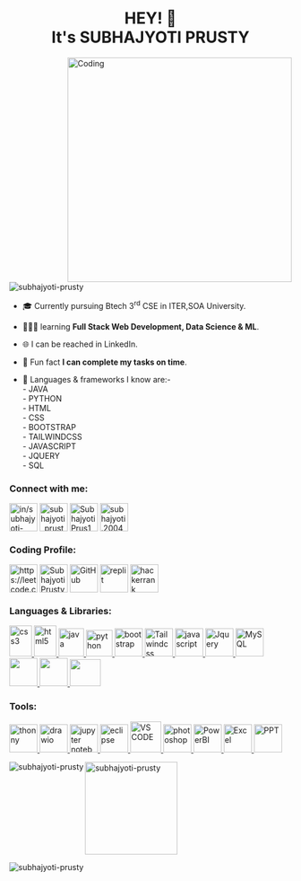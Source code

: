 <!-- <img width="7000" height="400" src="https://img.freepik.com/free-photo/programming-background-with-html-text_23-2150040420.jpg?t=st=1719909006~exp=1719912606~hmac=c7ee424bf86800535ea02756519e9acdf55f62035446196c9b72f8439e9b90d1&w=1060"> --> 
<h1 align="center">HEY! 👋<br>
  It's SUBHAJYOTI PRUSTY </h1>
<img align="right" alt="Coding" width="400" src="https://img.freepik.com/free-photo/blockchain-technology-cartoon-illustration_23-2151572132.jpg?t=st=1719908123~exp=1719911723~hmac=e03379a3023668b0f8df9364987861e7004712a97d1e677fbf2766672c6343b2&w=900">
<p align="left"> <img src="https://komarev.com/ghpvc/?username=subhajyoti-prusty&label=Profile%20views&color=0e75b6&style=flat" alt="subhajyoti-prusty" /> </p>

- 🎓 Currently pursuing Btech 3<sup>rd</sup> CSE in ITER,SOA University.

- 👨🏻‍💻 learning **Full Stack Web Development, Data Science & ML**.

- 🌐 I can be reached in LinkedIn. <!-- **in/subhajyoti-prusty-46b498257**. -->

- 🌟 Fun fact **I can complete my tasks on time**.
  
- 👾 Languages & frameworks I know are:- <br>
      - JAVA <br>
      - PYTHON <br>
      - HTML <br>
      - CSS <br>
      - BOOTSTRAP <br>
      - TAILWINDCSS <br>
      - JAVASCRIPT<br>
      - JQUERY <br>
      - SQL <br>
      
<h3 align="left">Connect with me:</h3>
<p align="left">
<a href="https://www.linkedin.com/in/subhajyoti-prusty-46b498257/" target="blank"><img align="center" src="https://play-lh.googleusercontent.com/kMofEFLjobZy_bCuaiDogzBcUT-dz3BBbOrIEjJ-hqOabjK8ieuevGe6wlTD15QzOqw" alt="in/subhajyoti-prusty-46b498257" height="50" width="50" /></a>
<a href="https://www.instagram.com/subhajyoti_prusty12/" target="blank"><img align="center" src="https://upload.wikimedia.org/wikipedia/commons/thumb/e/e7/Instagram_logo_2016.svg/1024px-Instagram_logo_2016.svg.png" alt="subhajyoti_prusty12" height="50" width="50" /></a>
<a href="https://twitter.com/SubhajyotiPrus1" target="blank"><img align="center" src="https://toppng.com/uploads/preview/twitter-x-new-logo-icon-png-11692480121koxvq54was.webp" alt="SubhajyotiPrus1" height="50" width="50" /></a>
<a href="subhajyoti.2004@gmail.com" target="blank"><img align="center" src="https://mailmeteor.com/logos/assets/PNG/Gmail_Logo_512px.png" alt="subhajyoti.2004@gmail.com" height="50" width="50" /></a>
</p>

<h3 align="left">Coding Profile:</h3>
<p align="left">
<!--   <a href="https://stackoverflow.com/users/subhajyoti prusty" target="blank"><img align="center" src="https://cdn.icon-icons.com/icons2/2108/PNG/512/stackoverflow_icon_130823.png" alt="subhajyoti prusty"     height="40" width="40" /></a> -->
  <a href="https://leetcode.com/Subhajyoti-Prusty/" target="blank"><img align="center" src="https://user-images.githubusercontent.com/36547915/97088991-45da5d00-1652-11eb-900f-80d106540f4f.png"   alt="https://leetcode.com/Subhajyoti-Prusty/" height="50" width="50" /></a>
<!--   <a href="https://discord.gg/https://discord.gg/mwz4hwUr" target="blank"><img align="center" src="https://cdn-icons-png.flaticon.com/512/3670/3670157.png" alt="https://discord.gg/mwz4hwUr" height="40" width="40" /></a> -->
  <a href="https://www.codingninjas.com/studio/profile/8a25db6d-0085-48bf-9198-c02bee7be96b" target="blank"><img align="center" src="https://play-lh.googleusercontent.com/Dj3UlCKl9k4bfyvtSSWwCaQxp-TkmPx1Np7bT3NzqJjaZLblO5KzJM5bfR9HFfCIKfg"alt="Subhajyoti Prusty" height="50" width="50" /></a>
  <a href="https://github.com/subhajyoti-prusty" target="blank"><img align="center" src="https://github.githubassets.com/assets/GitHub-Mark-ea2971cee799.png"alt="GitHub" height="50" width="50" /></a>
  <a href="https://replit.com/~" target="blank"><img align="center" src="https://upload.wikimedia.org/wikipedia/commons/thumb/7/78/New_Replit_Logo.svg/1200px-New_Replit_Logo.svg.png"alt="replit" height="50" width="50" /></a>
  <a href="https://www.hackerrank.com/profile/subhajyoti_20041" target="blank"><img align="center" src="https://cdn4.iconfinder.com/data/icons/logos-and-brands/512/160_Hackerrank_logo_logos-512.png"alt="hackerrank" height="50" width="50" /></a>
<!--   <a href="" target="blank"><img align="center" src=""alt="" height="40" width="40" /></a>
  <a href="" target="blank"><img align="center" src=""alt="" height="40" width="40" /></a>
  <a href="" target="blank"><img align="center" src=""alt="" height="40" width="40" /></a> --> 
</p>

<h3 align="left">Languages & Libraries:</h3>
<p align="left"> 
  <a href="https://www.w3schools.com/css/" target="_blank" rel="noreferrer"> <img src="https://brandslogos.com/wp-content/uploads/images/large/css-logo.png" alt="css3" width="40" height="55"/> </a> 
  <a href="https://www.w3.org/html/" target="_blank" rel="noreferrer"> <img src="https://brandslogos.com/wp-content/uploads/images/html5-logo.png" alt="html5" width="40" height="55"/> </a> 
  <a href="https://www.java.com" target="_blank" rel="noreferrer"> <img src="https://brandslogos.com/wp-content/uploads/images/java-logo-2.png" alt="java" width="45" height="50"/> </a> 
  </a>
  <a href="https://www.python.org" target="_blank" rel="noreferrer"> <img src="https://cdn.freebiesupply.com/logos/large/2x/python-5-logo-png-transparent.png" alt="python" width="47" height="47"/> </a>
  <a href="https://getbootstrap.com/" target="_blank" rel="noreferrer"> <img src="https://brandslogos.com/wp-content/uploads/thumbs/bootstrap-logo-vector.svg" alt="bootstrap" width="50" height="50"/> </a>
  <a href="https://tailwindcss.com/" target="_blank" rel="noreferrer"> <img src="https://encrypted-tbn0.gstatic.com/images?q=tbn:ANd9GcTeKPw4CK4jcH7udsFHZdiB3iIOuI3fUCsxUZosXy4Y1yd25NA-dzCBPrSDIhg1BwObl3w&usqp=CAU" alt="Tailwindcss" width="50" height="50"/> </a>
  <a href="https://www.javascript.com/" target="_blank" rel="noreferrer"> <img src="https://upload.wikimedia.org/wikipedia/commons/3/3b/Javascript_Logo.png" alt="javascript" width="50" height="50"/> </a>
  <a href="https://jquery.com/" target="_blank" rel="noreferrer"> <img src="https://w7.pngwing.com/pngs/1004/13/png-transparent-jquery-hd-logo.png" alt="Jquery" width="50" height="50"/> </a>
  <a href="https://www.mysql.com/" target="_blank" rel="noreferrer"> <img src="https://www.freepnglogos.com/uploads/logo-mysql-png/logo-mysql-mysql-logo-png-images-are-download-crazypng-21.png" alt="MySQL" width="50" height="50"/> </a>
  <a href="https://numpy.org/" target="_blank" rel="noreferrer"> <img src="https://cdn.worldvectorlogo.com/logos/numpy-1.svg" alt="" width="50" height="50"/> </a>
  <a href="https://pandas.pydata.org/" target="_blank" rel="noreferrer"> <img src="https://upload.wikimedia.org/wikipedia/commons/thumb/2/22/Pandas_mark.svg/1200px-Pandas_mark.svg.png" alt="" width="50" height="50"/> </a>
  <a href="https://scikit-learn.org/stable/#" target="_blank" rel="noreferrer"> <img src="https://e7.pngegg.com/pngimages/39/4/png-clipart-logo-scikit-learn-python-github-machine-learning-text-orange.png" alt="" width="55" height="48"/> </a>
  <!--  <a href="" target="_blank" rel="noreferrer"> <img src="" alt="" width="40" height="40"/> </a>
  <a href="" target="_blank" rel="noreferrer"> <img src="" alt="" width="40" height="40"/> </a>
  <a href="" target="_blank" rel="noreferrer"> <img src="" alt="" width="40" height="40"/> </a> -->
</p>
<h3 align="left">Tools:</h3>
<p>
<!--   <a href="https://www.linux.org/" target="_blank" rel="noreferrer"> <img src="https://brandslogos.com/wp-content/uploads/images/linux-tux-logo.png" alt="linux" width="50" height="50"/>  -->
  <a href="https://thonny.org/" target="_blank" rel="noreferrer"> <img src="https://upload.wikimedia.org/wikipedia/commons/e/e2/Thonny_logo.png" alt="thonny" width="50" height="50"/> </a>
  <a href="https://www.drawio.com/" target="_blank" rel="noreferrer"> <img src="https://upload.wikimedia.org/wikipedia/commons/thumb/3/3e/Diagrams.net_Logo.svg/1200px-Diagrams.net_Logo.svg.png" alt="drawio" width="50" height="50"/> </a>
  <a href="https://jupyter.org/" target="_blank" rel="noreferrer"> <img src="https://upload.wikimedia.org/wikipedia/commons/thumb/3/38/Jupyter_logo.svg/883px-Jupyter_logo.svg.png" alt="jupyter notebook" width="50" height="50"/> </a>
  <a href="https://www.eclipse.org/" target="_blank" rel="noreferrer"> <img src="https://cdn.freebiesupply.com/logos/large/2x/eclipse-11-logo-png-transparent.png" alt="eclipse" width="50" height="50"/> </a>
  <a href="https://code.visualstudio.com/" target="_blank" rel="noreferrer"> <img src="https://code.visualstudio.com/assets/branding/app-icon.png" alt="VS CODE" width="55" height="55"/> </a>
  <a href="https://www.photoshop.com/en" target="_blank" rel="noreferrer"> <img src="https://i.pinimg.com/originals/9c/ea/ba/9ceaba69b7a9f89158ff953107978f3e.png" alt="photoshop" width="50" height="50"/> </a> 
  <a href="https://playground.powerbi.com/en-us/" target="_blank" rel="noreferrer"> <img src="https://upload.wikimedia.org/wikipedia/commons/thumb/c/cf/New_Power_BI_Logo.svg/630px-New_Power_BI_Logo.svg.png" alt="PowerBI" width="50" height="50"/> </a>
  <a href="#" target="_blank" rel="noreferrer"> <img src="https://i.pinimg.com/736x/13/88/5f/13885f590c6070c7f106b0f19a17ab9b.jpg" alt="Excel" width="50" height="50"/> </a>
  <a href="#" target="_blank" rel="noreferrer"> <img src="https://i.pinimg.com/originals/25/6c/d9/256cd9ab1bf4323d26460ab0384b64a2.png" alt="PPT" width="50" height="50"/> </a>
  <!--   <a href="" target="_blank" rel="noreferrer"> <img src="" alt="" width="50" height="50"/> </a> -->
  <!--   <a href="" target="_blank" rel="noreferrer"> <img src="" alt="" width="50" height="50"/> </a>
  <a href="" target="_blank" rel="noreferrer"> <img src="" alt="" width="50" height="50"/> </a>
  <a href="" target="_blank" rel="noreferrer"> <img src="" alt="" width="50" height="50"/> </a> -->
</p>

<p><img align="left" src="https://github-readme-stats.vercel.app/api/top-langs?username=subhajyoti-prusty&show_icons=true&locale=en&layout=compact" alt="subhajyoti-prusty" /> <img align="center"  height ="165px" src="https://github-readme-stats.vercel.app/api?username=subhajyoti-prusty&show_icons=true&locale=en" alt="subhajyoti-prusty" /></p>

<p><img align="center" src="https://github-readme-streak-stats.herokuapp.com/?user=subhajyoti-prusty&" alt="subhajyoti-prusty" /></p>
